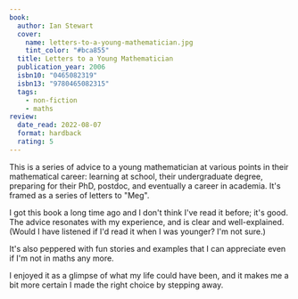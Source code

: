 ```yaml
---
book:
  author: Ian Stewart
  cover:
    name: letters-to-a-young-mathematician.jpg
    tint_color: "#bca855"
  title: Letters to a Young Mathematician
  publication_year: 2006
  isbn10: "0465082319"
  isbn13: "9780465082315"
  tags:
    - non-fiction
    - maths
review:
  date_read: 2022-08-07
  format: hardback
  rating: 5
---
```


This is a series of advice to a young mathematician at various points in their mathematical career: learning at school, their undergraduate degree, preparing for their PhD, postdoc, and eventually a career in academia.
It's framed as a series of letters to "Meg".

I got this book a long time ago and I don't think I've read it before; it's good.
The advice resonates with my experience, and is clear and well-explained.
(Would I have listened if I'd read it when I was younger? I'm not sure.)

It's also peppered with fun stories and examples that I can appreciate even if I'm not in maths any more.

I enjoyed it as a glimpse of what my life could have been, and it makes me a bit more certain I made the right choice by stepping away.
